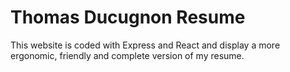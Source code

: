 # Thomas Ducugnon Resume

This website is coded with Express and React and display a more ergonomic, friendly and complete version of my resume.
